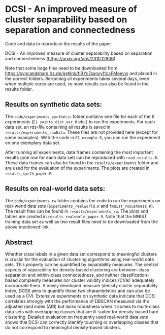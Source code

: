 # DCSI - An improved measure of cluster separability based on separation and connectedness

Code and data to reproduce the results of the paper 

DCSI - An improved measure of cluster separability based on separation and connectedness (<https://arxiv.org/abs/2310.12806>)

Note that some large files need to be downloaded from <https://syncandshare.lrz.de/getlink/fiBYc7saoyy1fcaFMeevv/> and placed in the correct folders. Rerunning all experiments takes several days, even when multiple cores are used, so most results can also be found in the results folder.

## Results on synthetic data sets:

The `code/experiments_synthetic` folder contains one file for each of the 9 experiments (`E1_points_dist_var.R` etc.) to run the experiments. For each data set, an rds-file containing all results is saved in `results/experiments_rawData`. These files are not provided here (except for some examples). With the code in `E1_example.R`, you can run the experiment on one exemplary data set.

After running all experiments, data frames containing the most important results (one row for each data set) can be reproduced with `read_results.R`. These data frames can also be found in the `results/experiments` folder and are used for the evaluation of the experiments. The plots are created in `results_synth_paper.R`.

## Results on real-world data sets:

The `code/experiments_rw` folder contains the code to run the experiments on real-world data sets (`experiments_realworld.R` and `fmnist_robustness.R`). The result files can be found in `results/experiments_rw`. The plots and tables are created in `results_realworld_paper.R`. Note that the MNIST training data set as well as two result files need to be downloaded from the above mentioned link. 

## Abstract

Whether class labels in a given data set correspond to meaningful clusters is crucial for the evaluation of clustering algorithms using real-world data sets. This property can be quantified by separability measures. The central aspects of separability for density-based clustering are between-class separation and within-class connectedness, and neither classification-based complexity measures nor cluster validity indices (CVIs) adequately incorporate them. A newly developed measure (density cluster separability index, DCSI) aims to quantify these two characteristics and can also be used as a CVI. Extensive experiments on synthetic data indicate that DCSI correlates strongly with the performance of DBSCAN measured via the adjusted rand index (ARI) but lacks robustness when it comes to multi-class data sets with overlapping classes that are ill-suited for density-based hard clustering. Detailed evaluation on frequently used real-world data sets shows that DCSI can correctly identify touching or overlapping classes that do not correspond to meaningful density-based clusters.

